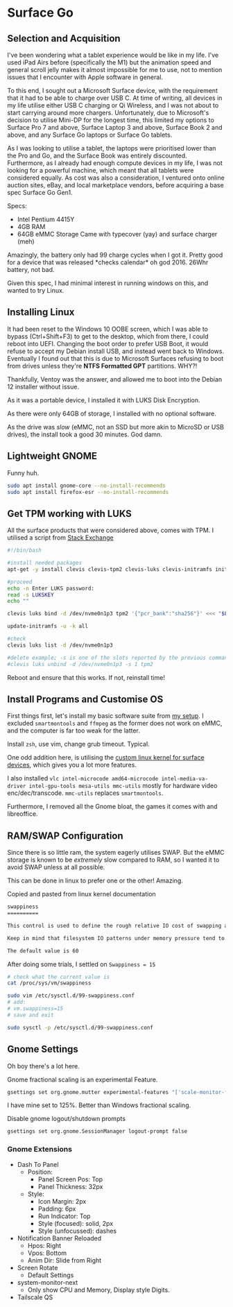 # Surface Go

## Selection and Acquisition

I've been wondering what a tablet experience would be like in my life. I've used iPad Airs before (specifically the M1) but the animation speed and general scroll jelly makes it almost impossible for me to use, not to mention issues that I encounter with Apple software in general.

To this end, I sought out a Microsoft Surface device, with the requirement that it had to be able to charge over USB C. At time of writing, all devices in my life utilise either USB C charging or Qi Wireless, and I was not about to start carrying around more chargers. Unfortunately, due to Microsoft's decision to utilise Mini-DP for the longest time, this limited my options to Surface Pro 7 and above, Surface Laptop 3 and above, Surface Book 2 and above, and any Surface Go laptops or Surface Go tablets. 

As I was looking to utilise a tablet, the laptops were prioritised lower than the Pro and Go, and the Surface Book was entirely discounted. Furthermore, as I already had enough compute devices in my life, I was not looking for a powerful machine, which meant that all tablets were considered equally. As cost was also a consideration, I ventured onto online auction sites, eBay, and local marketplace vendors, before acquiring a base spec Surface Go Gen1.

Specs:
- Intel Pentium 4415Y
- 4GB RAM
- 64GB eMMC Storage
Came with typecover (yay) and surface charger (meh)

Amazingly, the battery only had 99 charge cycles when I got it. Pretty good for a device that was released \*checks calendar\* oh god 2016. 26Whr battery, not bad.

Given this spec, I had minimal interest in running windows on this, and wanted to try Linux.

## Installing Linux

It had been reset to the Windows 10 OOBE screen, which I was able to bypass (Ctrl+Shift+F3) to get to the desktop, which from there, I could reboot into UEFI. Changing the boot order to prefer USB Boot, it would refuse to accept my Debian install USB, and instead went back to Windows. Eventually I found out that this is due to Microsoft Surfaces refusing to boot from drives unless they're **NTFS Formatted GPT** partitions. WHY?!

Thankfully, Ventoy was the answer, and allowed me to boot into the Debian 12 installer without issue.

As it was a portable device, I installed it with LUKS Disk Encryption.

As there were only 64GB of storage, I installed with no optional software.

As the drive was _slow_ (eMMC, not an SSD but more akin to MicroSD or USB drives), the install took a good 30 minutes. God damn.

## Lightweight GNOME

Funny huh.

```sh
sudo apt install gnome-core --no-install-recommends
sudo apt install firefox-esr --no-install-recommends
```


## Get TPM working with LUKS

All the surface products that were considered above, comes with TPM. I utilised a script from [Stack Exchange](https://askubuntu.com/questions/1470391/luks-tpm2-auto-unlock-at-boot-systemd-cryptenroll)

```sh
#!/bin/bash

#install needed packages
apt-get -y install clevis clevis-tpm2 clevis-luks clevis-initramfs initramfs-tools tss2

#proceed
echo -n Enter LUKS password:
read -s LUKSKEY
echo ""

clevis luks bind -d /dev/nvme0n1p3 tpm2 '{"pcr_bank":"sha256"}' <<< "$LUKSKEY"

update-initramfs -u -k all

#check
clevis luks list -d /dev/nvme0n1p3

#delete example; -s is one of the slots reported by the previous command
#clevis luks unbind -d /dev/nvme0n1p3 -s 1 tpm2
```


Reboot and ensure that this works. If not, reinstall time! 

## Install Programs and Customise OS

First things first, let's install my basic software suite from [my setup](../shell.md). I excluded `smartmontools` and `ffmpeg` as the former does not work on eMMC, and the computer is far too weak for the latter.

Install `zsh`, use vim, change grub timeout. Typical.

One odd addition here, is utilising the [custom linux kernel for surface devices](https://github.com/linux-surface/linux-surface), which gives you a lot more features.

I also installed `vlc intel-microcode amd64-microcode intel-media-va-driver intel-gpu-tools mesa-utils mmc-utils` mostly for hardware video enc/dec/transcode. `mmc-utils` replaces `smartmontools`.

Furthermore, I removed all the Gnome bloat, the games it comes with and libreoffice.

## RAM/SWAP Configuration

Since there is so little ram, the system eagerly utilises SWAP. But the eMMC storage is known to be _extremely_ slow compared to RAM, so I wanted it to avoid SWAP unless at all possible. 

This can be done in linux to prefer one or the other! Amazing.

Copied and pasted from linux kernel documentation
```txt
swappiness
==========

This control is used to define the rough relative IO cost of swapping and filesystem paging, as a value between 0 and 200. At 100, the VM assumes equal IO cost and will thus apply memory pressure to the page cache and swap-backed pages equally; lower values signify more expensive swap IO, higher values indicates cheaper.

Keep in mind that filesystem IO patterns under memory pressure tend to be more efficient than swap's random IO. An optimal value will require experimentation and will also be workload-dependent.

The default value is 60
```
After doing some trials, I settled on `Swappiness = 15`

```sh
# check what the current value is
cat /proc/sys/vm/swappiness

sudo vim /etc/sysctl.d/99-swappiness.conf
# add:
# vm.swappiness=15
# save and exit

sudo sysctl -p /etc/sysctl.d/99-swappiness.conf
```


## Gnome Settings

Oh boy there's a lot here.

Gnome fractional scaling is an experimental Feature.

```sh
gsettings set org.gnome.mutter experimental-features "['scale-monitor-framebuffer']"
```

I have mine set to 125%. Better than Windows fractional scaling.

Disable gnome logout/shutdown prompts

```sh
gsettings set org.gnome.SessionManager logout-prompt false
```


### Gnome Extensions

- Dash To Panel
  - Position:
    - Panel Screen Pos: Top
    - Panel Thickness: 32px
  - Style:
    - Icon Margin: 2px
    - Padding: 6px
    - Run Indicator: Top
    - Style (focused): solid, 2px
    - Style (unfocussed): dashes
- Notification Banner Reloaded
  - Hpos: Right
  - Vpos: Bottom
  - Anim Dir: Slide from Right
- Screen Rotate 
  - Default Settings
- system-monitor-next
  - Only show CPU and Memory, Display style Digits.
- Tailscale QS

